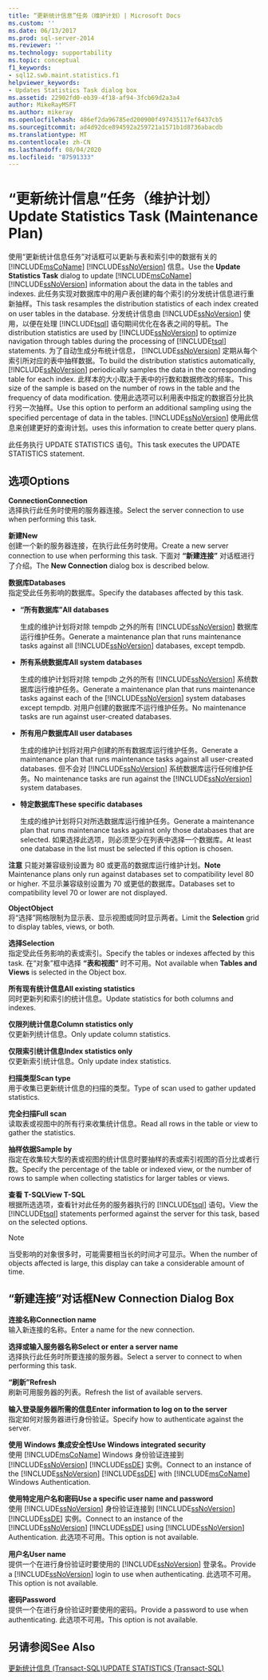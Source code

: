 ```yaml
---
title: “更新统计信息”任务（维护计划）| Microsoft Docs
ms.custom: ''
ms.date: 06/13/2017
ms.prod: sql-server-2014
ms.reviewer: ''
ms.technology: supportability
ms.topic: conceptual
f1_keywords:
- sql12.swb.maint.statistics.f1
helpviewer_keywords:
- Updates Statistics Task dialog box
ms.assetid: 22902fd0-eb39-4f18-af94-3fcb69d2a3a4
author: MikeRayMSFT
ms.author: mikeray
ms.openlocfilehash: 486ef2da96785ed200900f497435117ef6437cb5
ms.sourcegitcommit: ad4d92dce894592a259721a1571b1d8736abacdb
ms.translationtype: MT
ms.contentlocale: zh-CN
ms.lasthandoff: 08/04/2020
ms.locfileid: "87591333"
---
```

# <a name="update-statistics-task-maintenance-plan"></a><span data-ttu-id="c8e82-102">“更新统计信息”任务（维护计划）</span><span class="sxs-lookup"><span data-stu-id="c8e82-102">Update Statistics Task (Maintenance Plan)</span></span>
  <span data-ttu-id="c8e82-103">使用“更新统计信息任务”对话框可以更新与表和索引中的数据有关的 [!INCLUDE[msCoName](../../includes/msconame-md.md)] [!INCLUDE[ssNoVersion](../../includes/ssnoversion-md.md)] 信息。</span><span class="sxs-lookup"><span data-stu-id="c8e82-103">Use the **Update Statistics Task** dialog to update [!INCLUDE[msCoName](../../includes/msconame-md.md)] [!INCLUDE[ssNoVersion](../../includes/ssnoversion-md.md)] information about the data in the tables and indexes.</span></span> <span data-ttu-id="c8e82-104">此任务实现对数据库中的用户表创建的每个索引的分发统计信息进行重新抽样。</span><span class="sxs-lookup"><span data-stu-id="c8e82-104">This task resamples the distribution statistics of each index created on user tables in the database.</span></span> <span data-ttu-id="c8e82-105">分发统计信息由 [!INCLUDE[ssNoVersion](../../includes/ssnoversion-md.md)] 使用，以便在处理 [!INCLUDE[tsql](../../includes/tsql-md.md)] 语句期间优化在各表之间的导航。</span><span class="sxs-lookup"><span data-stu-id="c8e82-105">The distribution statistics are used by [!INCLUDE[ssNoVersion](../../includes/ssnoversion-md.md)] to optimize navigation through tables during the processing of [!INCLUDE[tsql](../../includes/tsql-md.md)] statements.</span></span> <span data-ttu-id="c8e82-106">为了自动生成分布统计信息， [!INCLUDE[ssNoVersion](../../includes/ssnoversion-md.md)] 定期从每个索引所对应的表中抽样数据。</span><span class="sxs-lookup"><span data-stu-id="c8e82-106">To build the distribution statistics automatically, [!INCLUDE[ssNoVersion](../../includes/ssnoversion-md.md)] periodically samples the data in the corresponding table for each index.</span></span> <span data-ttu-id="c8e82-107">此样本的大小取决于表中的行数和数据修改的频率。</span><span class="sxs-lookup"><span data-stu-id="c8e82-107">This size of the sample is based on the number of rows in the table and the frequency of data modification.</span></span> <span data-ttu-id="c8e82-108">使用此选项可以利用表中指定的数据百分比执行另一次抽样。</span><span class="sxs-lookup"><span data-stu-id="c8e82-108">Use this option to perform an additional sampling using the specified percentage of data in the tables.</span></span> [!INCLUDE[ssNoVersion](../../includes/ssnoversion-md.md)] <span data-ttu-id="c8e82-109">使用此信息来创建更好的查询计划。</span><span class="sxs-lookup"><span data-stu-id="c8e82-109">uses this information to create better query plans.</span></span>  
  
 <span data-ttu-id="c8e82-110">此任务执行 UPDATE STATISTICS 语句。</span><span class="sxs-lookup"><span data-stu-id="c8e82-110">This task executes the UPDATE STATISTICS statement.</span></span>  
  
## <a name="options"></a><span data-ttu-id="c8e82-111">选项</span><span class="sxs-lookup"><span data-stu-id="c8e82-111">Options</span></span>  
 <span data-ttu-id="c8e82-112">**Connection**</span><span class="sxs-lookup"><span data-stu-id="c8e82-112">**Connection**</span></span>  
 <span data-ttu-id="c8e82-113">选择执行此任务时使用的服务器连接。</span><span class="sxs-lookup"><span data-stu-id="c8e82-113">Select the server connection to use when performing this task.</span></span>  
  
 <span data-ttu-id="c8e82-114">**新建**</span><span class="sxs-lookup"><span data-stu-id="c8e82-114">**New**</span></span>  
 <span data-ttu-id="c8e82-115">创建一个新的服务器连接，在执行此任务时使用。</span><span class="sxs-lookup"><span data-stu-id="c8e82-115">Create a new server connection to use when performing this task.</span></span> <span data-ttu-id="c8e82-116">下面对 **“新建连接”** 对话框进行了介绍。</span><span class="sxs-lookup"><span data-stu-id="c8e82-116">The **New Connection** dialog box is described below.</span></span>  
  
 <span data-ttu-id="c8e82-117">**数据库**</span><span class="sxs-lookup"><span data-stu-id="c8e82-117">**Databases**</span></span>  
 <span data-ttu-id="c8e82-118">指定受此任务影响的数据库。</span><span class="sxs-lookup"><span data-stu-id="c8e82-118">Specify the databases affected by this task.</span></span>  
  
-   <span data-ttu-id="c8e82-119">**“所有数据库”**</span><span class="sxs-lookup"><span data-stu-id="c8e82-119">**All databases**</span></span>  
  
     <span data-ttu-id="c8e82-120">生成的维护计划将对除 tempdb 之外的所有 [!INCLUDE[ssNoVersion](../../includes/ssnoversion-md.md)] 数据库运行维护任务。</span><span class="sxs-lookup"><span data-stu-id="c8e82-120">Generate a maintenance plan that runs maintenance tasks against all [!INCLUDE[ssNoVersion](../../includes/ssnoversion-md.md)] databases, except tempdb.</span></span>  
  
-   <span data-ttu-id="c8e82-121">**所有系统数据库**</span><span class="sxs-lookup"><span data-stu-id="c8e82-121">**All system databases**</span></span>  
  
     <span data-ttu-id="c8e82-122">生成的维护计划将对除 tempdb 之外的所有 [!INCLUDE[ssNoVersion](../../includes/ssnoversion-md.md)] 系统数据库运行维护任务。</span><span class="sxs-lookup"><span data-stu-id="c8e82-122">Generate a maintenance plan that runs maintenance tasks against each of the [!INCLUDE[ssNoVersion](../../includes/ssnoversion-md.md)] system databases except tempdb.</span></span> <span data-ttu-id="c8e82-123">对用户创建的数据库不运行维护任务。</span><span class="sxs-lookup"><span data-stu-id="c8e82-123">No maintenance tasks are run against user-created databases.</span></span>  
  
-   <span data-ttu-id="c8e82-124">**所有用户数据库**</span><span class="sxs-lookup"><span data-stu-id="c8e82-124">**All user databases**</span></span>  
  
     <span data-ttu-id="c8e82-125">生成的维护计划将对用户创建的所有数据库运行维护任务。</span><span class="sxs-lookup"><span data-stu-id="c8e82-125">Generate a maintenance plan that runs maintenance tasks against all user-created databases.</span></span> <span data-ttu-id="c8e82-126">但不会对 [!INCLUDE[ssNoVersion](../../includes/ssnoversion-md.md)] 系统数据库运行任何维护任务。</span><span class="sxs-lookup"><span data-stu-id="c8e82-126">No maintenance tasks are run against the [!INCLUDE[ssNoVersion](../../includes/ssnoversion-md.md)] system databases.</span></span>  
  
-   <span data-ttu-id="c8e82-127">**特定数据库**</span><span class="sxs-lookup"><span data-stu-id="c8e82-127">**These specific databases**</span></span>  
  
     <span data-ttu-id="c8e82-128">生成的维护计划将只对所选数据库运行维护任务。</span><span class="sxs-lookup"><span data-stu-id="c8e82-128">Generate a maintenance plan that runs maintenance tasks against only those databases that are selected.</span></span> <span data-ttu-id="c8e82-129">如果选择此选项，则必须至少在列表中选择一个数据库。</span><span class="sxs-lookup"><span data-stu-id="c8e82-129">At least one database in the list must be selected if this option is chosen.</span></span>  
  
 <span data-ttu-id="c8e82-130">**注意** 只能对兼容级别设置为 80 或更高的数据库运行维护计划。</span><span class="sxs-lookup"><span data-stu-id="c8e82-130">**Note** Maintenance plans only run against databases set to compatibility level 80 or higher.</span></span> <span data-ttu-id="c8e82-131">不显示兼容级别设置为 70 或更低的数据库。</span><span class="sxs-lookup"><span data-stu-id="c8e82-131">Databases set to compatibility level 70 or lower are not displayed.</span></span>  
  
 <span data-ttu-id="c8e82-132">**Object**</span><span class="sxs-lookup"><span data-stu-id="c8e82-132">**Object**</span></span>  
 <span data-ttu-id="c8e82-133">将“选择”网格限制为显示表、显示视图或同时显示两者。</span><span class="sxs-lookup"><span data-stu-id="c8e82-133">Limit the **Selection** grid to display tables, views, or both.</span></span>  
  
 <span data-ttu-id="c8e82-134">**选择**</span><span class="sxs-lookup"><span data-stu-id="c8e82-134">**Selection**</span></span>  
 <span data-ttu-id="c8e82-135">指定受此任务影响的表或索引。</span><span class="sxs-lookup"><span data-stu-id="c8e82-135">Specify the tables or indexes affected by this task.</span></span> <span data-ttu-id="c8e82-136">在“对象”框中选择 **“表和视图”** 时不可用。</span><span class="sxs-lookup"><span data-stu-id="c8e82-136">Not available when **Tables and Views** is selected in the Object box.</span></span>  
  
 <span data-ttu-id="c8e82-137">**所有现有统计信息**</span><span class="sxs-lookup"><span data-stu-id="c8e82-137">**All existing statistics**</span></span>  
 <span data-ttu-id="c8e82-138">同时更新列和索引的统计信息。</span><span class="sxs-lookup"><span data-stu-id="c8e82-138">Update statistics for both columns and indexes.</span></span>  
  
 <span data-ttu-id="c8e82-139">**仅限列统计信息**</span><span class="sxs-lookup"><span data-stu-id="c8e82-139">**Column statistics only**</span></span>  
 <span data-ttu-id="c8e82-140">仅更新列统计信息。</span><span class="sxs-lookup"><span data-stu-id="c8e82-140">Only update column statistics.</span></span>  
  
 <span data-ttu-id="c8e82-141">**仅限索引统计信息**</span><span class="sxs-lookup"><span data-stu-id="c8e82-141">**Index statistics only**</span></span>  
 <span data-ttu-id="c8e82-142">仅更新索引统计信息。</span><span class="sxs-lookup"><span data-stu-id="c8e82-142">Only update index statistics.</span></span>  
  
 <span data-ttu-id="c8e82-143">**扫描类型**</span><span class="sxs-lookup"><span data-stu-id="c8e82-143">**Scan type**</span></span>  
 <span data-ttu-id="c8e82-144">用于收集已更新统计信息的扫描的类型。</span><span class="sxs-lookup"><span data-stu-id="c8e82-144">Type of scan used to gather updated statistics.</span></span>  
  
 <span data-ttu-id="c8e82-145">**完全扫描**</span><span class="sxs-lookup"><span data-stu-id="c8e82-145">**Full scan**</span></span>  
 <span data-ttu-id="c8e82-146">读取表或视图中的所有行来收集统计信息。</span><span class="sxs-lookup"><span data-stu-id="c8e82-146">Read all rows in the table or view to gather the statistics.</span></span>  
  
 <span data-ttu-id="c8e82-147">**抽样依据**</span><span class="sxs-lookup"><span data-stu-id="c8e82-147">**Sample by**</span></span>  
 <span data-ttu-id="c8e82-148">指定在收集较大型的表或视图的统计信息时要抽样的表或索引视图的百分比或者行数。</span><span class="sxs-lookup"><span data-stu-id="c8e82-148">Specify the percentage of the table or indexed view, or the number of rows to sample when collecting statistics for larger tables or views.</span></span>  
  
 <span data-ttu-id="c8e82-149">**查看 T-SQL**</span><span class="sxs-lookup"><span data-stu-id="c8e82-149">**View T-SQL**</span></span>  
 <span data-ttu-id="c8e82-150">根据所选选项，查看针对此任务的服务器执行的 [!INCLUDE[tsql](../../includes/tsql-md.md)] 语句。</span><span class="sxs-lookup"><span data-stu-id="c8e82-150">View the [!INCLUDE[tsql](../../includes/tsql-md.md)] statements performed against the server for this task, based on the selected options.</span></span>  
  
> [!NOTE]  
>  <span data-ttu-id="c8e82-151">当受影响的对象很多时，可能需要相当长的时间才可显示。</span><span class="sxs-lookup"><span data-stu-id="c8e82-151">When the number of objects affected is large, this display can take a considerable amount of time.</span></span>  
  
## <a name="new-connection-dialog-box"></a><span data-ttu-id="c8e82-152">“新建连接”对话框</span><span class="sxs-lookup"><span data-stu-id="c8e82-152">New Connection Dialog Box</span></span>  
 <span data-ttu-id="c8e82-153">**连接名称**</span><span class="sxs-lookup"><span data-stu-id="c8e82-153">**Connection name**</span></span>  
 <span data-ttu-id="c8e82-154">输入新连接的名称。</span><span class="sxs-lookup"><span data-stu-id="c8e82-154">Enter a name for the new connection.</span></span>  
  
 <span data-ttu-id="c8e82-155">**选择或输入服务器名称**</span><span class="sxs-lookup"><span data-stu-id="c8e82-155">**Select or enter a server name**</span></span>  
 <span data-ttu-id="c8e82-156">选择执行此任务时所要连接的服务器。</span><span class="sxs-lookup"><span data-stu-id="c8e82-156">Select a server to connect to when performing this task.</span></span>  
  
 <span data-ttu-id="c8e82-157">**“刷新”**</span><span class="sxs-lookup"><span data-stu-id="c8e82-157">**Refresh**</span></span>  
 <span data-ttu-id="c8e82-158">刷新可用服务器的列表。</span><span class="sxs-lookup"><span data-stu-id="c8e82-158">Refresh the list of available servers.</span></span>  
  
 <span data-ttu-id="c8e82-159">**输入登录服务器所需的信息**</span><span class="sxs-lookup"><span data-stu-id="c8e82-159">**Enter information to log on to the server**</span></span>  
 <span data-ttu-id="c8e82-160">指定如何对服务器进行身份验证。</span><span class="sxs-lookup"><span data-stu-id="c8e82-160">Specify how to authenticate against the server.</span></span>  
  
 <span data-ttu-id="c8e82-161">**使用 Windows 集成安全性**</span><span class="sxs-lookup"><span data-stu-id="c8e82-161">**Use Windows integrated security**</span></span>  
 <span data-ttu-id="c8e82-162">使用 [!INCLUDE[msCoName](../../includes/msconame-md.md)] Windows 身份验证连接到 [!INCLUDE[ssNoVersion](../../includes/ssnoversion-md.md)] [!INCLUDE[ssDE](../../includes/ssde-md.md)] 实例。</span><span class="sxs-lookup"><span data-stu-id="c8e82-162">Connect to an instance of the [!INCLUDE[ssNoVersion](../../includes/ssnoversion-md.md)] [!INCLUDE[ssDE](../../includes/ssde-md.md)] with [!INCLUDE[msCoName](../../includes/msconame-md.md)] Windows Authentication.</span></span>  
  
 <span data-ttu-id="c8e82-163">**使用特定用户名和密码**</span><span class="sxs-lookup"><span data-stu-id="c8e82-163">**Use a specific user name and password**</span></span>  
 <span data-ttu-id="c8e82-164">使用 [!INCLUDE[ssNoVersion](../../includes/ssnoversion-md.md)] 身份验证连接到 [!INCLUDE[ssNoVersion](../../includes/ssnoversion-md.md)] [!INCLUDE[ssDE](../../includes/ssde-md.md)] 实例。</span><span class="sxs-lookup"><span data-stu-id="c8e82-164">Connect to an instance of the [!INCLUDE[ssNoVersion](../../includes/ssnoversion-md.md)] [!INCLUDE[ssDE](../../includes/ssde-md.md)] using [!INCLUDE[ssNoVersion](../../includes/ssnoversion-md.md)] Authentication.</span></span> <span data-ttu-id="c8e82-165">此选项不可用。</span><span class="sxs-lookup"><span data-stu-id="c8e82-165">This option is not available.</span></span>  
  
 <span data-ttu-id="c8e82-166">**用户名**</span><span class="sxs-lookup"><span data-stu-id="c8e82-166">**User name**</span></span>  
 <span data-ttu-id="c8e82-167">提供一个在进行身份验证时要使用的 [!INCLUDE[ssNoVersion](../../includes/ssnoversion-md.md)] 登录名。</span><span class="sxs-lookup"><span data-stu-id="c8e82-167">Provide a [!INCLUDE[ssNoVersion](../../includes/ssnoversion-md.md)] login to use when authenticating.</span></span> <span data-ttu-id="c8e82-168">此选项不可用。</span><span class="sxs-lookup"><span data-stu-id="c8e82-168">This option is not available.</span></span>  
  
 <span data-ttu-id="c8e82-169">**密码**</span><span class="sxs-lookup"><span data-stu-id="c8e82-169">**Password**</span></span>  
 <span data-ttu-id="c8e82-170">提供一个在进行身份验证时要使用的密码。</span><span class="sxs-lookup"><span data-stu-id="c8e82-170">Provide a password to use when authenticating.</span></span> <span data-ttu-id="c8e82-171">此选项不可用。</span><span class="sxs-lookup"><span data-stu-id="c8e82-171">This option is not available.</span></span>  
  
## <a name="see-also"></a><span data-ttu-id="c8e82-172">另请参阅</span><span class="sxs-lookup"><span data-stu-id="c8e82-172">See Also</span></span>  
 [<span data-ttu-id="c8e82-173">更新统计信息 (Transact-SQL)</span><span class="sxs-lookup"><span data-stu-id="c8e82-173">UPDATE STATISTICS &#40;Transact-SQL&#41;</span></span>](/sql/t-sql/statements/update-statistics-transact-sql)  
  
  
